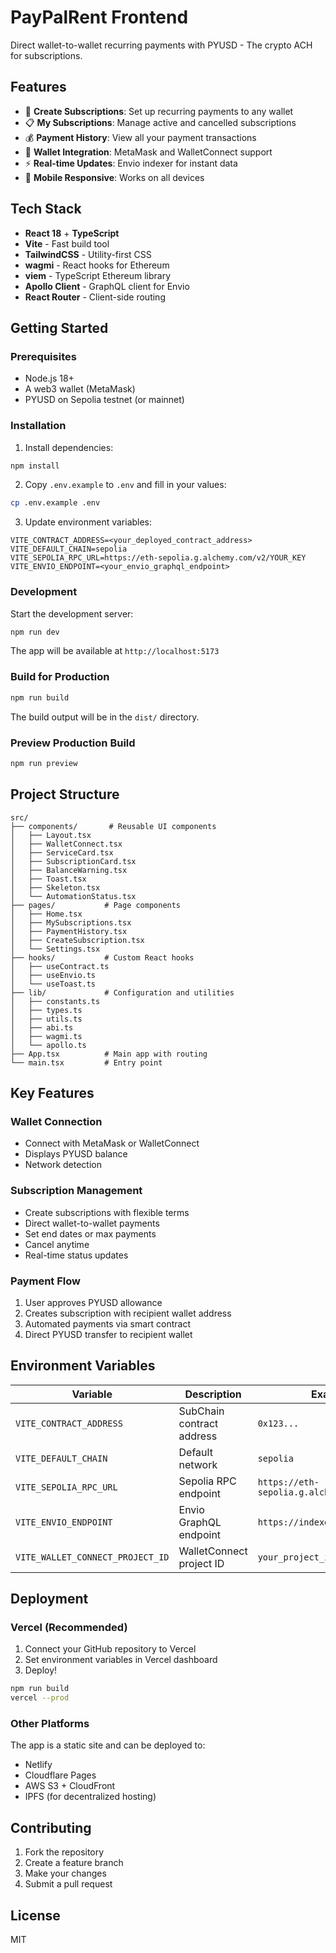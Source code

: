 # PayPalRent Frontend

Direct wallet-to-wallet recurring payments with PYUSD - The crypto ACH for subscriptions.

## Features

- 🛒 **Create Subscriptions**: Set up recurring payments to any wallet
- 📋 **My Subscriptions**: Manage active and cancelled subscriptions
- 💰 **Payment History**: View all your payment transactions
- 👛 **Wallet Integration**: MetaMask and WalletConnect support
- ⚡ **Real-time Updates**: Envio indexer for instant data
- 📱 **Mobile Responsive**: Works on all devices

## Tech Stack

- **React 18** + **TypeScript**
- **Vite** - Fast build tool
- **TailwindCSS** - Utility-first CSS
- **wagmi** - React hooks for Ethereum
- **viem** - TypeScript Ethereum library
- **Apollo Client** - GraphQL client for Envio
- **React Router** - Client-side routing

## Getting Started

### Prerequisites

- Node.js 18+
- A web3 wallet (MetaMask)
- PYUSD on Sepolia testnet (or mainnet)

### Installation

1. Install dependencies:
```bash
npm install
```

2. Copy `.env.example` to `.env` and fill in your values:
```bash
cp .env.example .env
```

3. Update environment variables:
```env
VITE_CONTRACT_ADDRESS=<your_deployed_contract_address>
VITE_DEFAULT_CHAIN=sepolia
VITE_SEPOLIA_RPC_URL=https://eth-sepolia.g.alchemy.com/v2/YOUR_KEY
VITE_ENVIO_ENDPOINT=<your_envio_graphql_endpoint>
```

### Development

Start the development server:
```bash
npm run dev
```

The app will be available at `http://localhost:5173`

### Build for Production

```bash
npm run build
```

The build output will be in the `dist/` directory.

### Preview Production Build

```bash
npm run preview
```

## Project Structure

```
src/
├── components/       # Reusable UI components
│   ├── Layout.tsx
│   ├── WalletConnect.tsx
│   ├── ServiceCard.tsx
│   ├── SubscriptionCard.tsx
│   ├── BalanceWarning.tsx
│   ├── Toast.tsx
│   ├── Skeleton.tsx
│   └── AutomationStatus.tsx
├── pages/           # Page components
│   ├── Home.tsx
│   ├── MySubscriptions.tsx
│   ├── PaymentHistory.tsx
│   ├── CreateSubscription.tsx
│   └── Settings.tsx
├── hooks/           # Custom React hooks
│   ├── useContract.ts
│   ├── useEnvio.ts
│   └── useToast.ts
├── lib/             # Configuration and utilities
│   ├── constants.ts
│   ├── types.ts
│   ├── utils.ts
│   ├── abi.ts
│   ├── wagmi.ts
│   └── apollo.ts
├── App.tsx          # Main app with routing
└── main.tsx         # Entry point
```

## Key Features

### Wallet Connection
- Connect with MetaMask or WalletConnect
- Displays PYUSD balance
- Network detection

### Subscription Management
- Create subscriptions with flexible terms
- Direct wallet-to-wallet payments
- Set end dates or max payments
- Cancel anytime
- Real-time status updates

### Payment Flow
1. User approves PYUSD allowance
2. Creates subscription with recipient wallet address
3. Automated payments via smart contract
4. Direct PYUSD transfer to recipient wallet

## Environment Variables

| Variable | Description | Example |
|----------|-------------|---------|
| `VITE_CONTRACT_ADDRESS` | SubChain contract address | `0x123...` |
| `VITE_DEFAULT_CHAIN` | Default network | `sepolia` |
| `VITE_SEPOLIA_RPC_URL` | Sepolia RPC endpoint | `https://eth-sepolia.g.alchemy.com/v2/...` |
| `VITE_ENVIO_ENDPOINT` | Envio GraphQL endpoint | `https://indexer.envio.dev/...` |
| `VITE_WALLET_CONNECT_PROJECT_ID` | WalletConnect project ID | `your_project_id` |

## Deployment

### Vercel (Recommended)

1. Connect your GitHub repository to Vercel
2. Set environment variables in Vercel dashboard
3. Deploy!

```bash
npm run build
vercel --prod
```

### Other Platforms

The app is a static site and can be deployed to:
- Netlify
- Cloudflare Pages
- AWS S3 + CloudFront
- IPFS (for decentralized hosting)

## Contributing

1. Fork the repository
2. Create a feature branch
3. Make your changes
4. Submit a pull request

## License

MIT

